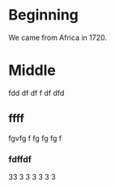 # Beginning

We came from Africa in 1720. 

# Middle

fdd df df f df dfd

## ffff

fgvfg f fg fg fg f 

### fdffdf

33 3 3  3 3 3 3 
